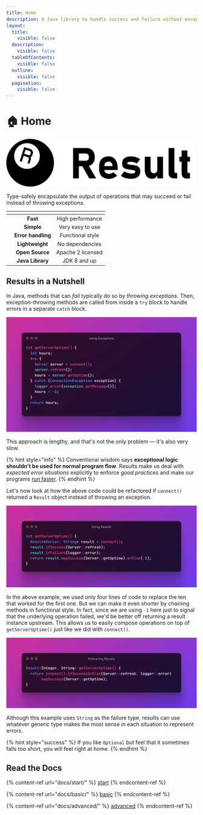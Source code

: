 ```yaml
---
title: Home
description: A Java library to handle success and failure without exceptions
layout:
  title:
    visible: false
  description:
    visible: false
  tableOfContents:
    visible: false
  outline:
    visible: false
  pagination:
    visible: false
---
```


# 🏠 Home

<div data-full-width="true">

<picture><source srcset=".gitbook/assets/result-logo.dark.svg" media="(prefers-color-scheme: dark)"><img src=".gitbook/assets/result-logo.svg" alt=""></picture>

</div>

Type-safely encapsulate the output of operations that may succeed or fail instead of throwing exceptions.

<table data-view="cards"><thead><tr><th align="center"></th><th align="center"></th><th align="center"></th></tr></thead><tbody><tr><td align="center"><picture><source srcset="../.gitbook/assets/tachometer-alt.dark.svg" media="(prefers-color-scheme: dark)"><img src="../.gitbook/assets/tachometer-alt.svg" alt=""></picture></td><td align="center"><strong>Fast</strong></td><td align="center">High performance</td></tr><tr><td align="center"><picture><source srcset="../.gitbook/assets/tint.dark.svg" media="(prefers-color-scheme: dark)"><img src="../.gitbook/assets/tint.svg" alt=""></picture></td><td align="center"><strong>Simple</strong></td><td align="center">Very easy to use</td></tr><tr><td align="center"><picture><source srcset="../.gitbook/assets/bolt.dark.svg" media="(prefers-color-scheme: dark)"><img src="../.gitbook/assets/bolt.svg" alt=""></picture></td><td align="center"><strong>Error handling</strong></td><td align="center">Functional style</td></tr><tr><td align="center"><picture><source srcset="../.gitbook/assets/feather-alt.dark.svg" media="(prefers-color-scheme: dark)"><img src="../.gitbook/assets/feather-alt.svg" alt=""></picture></td><td align="center"><strong>Lightweight</strong></td><td align="center">No dependencies</td></tr><tr><td align="center"><picture><source srcset="../.gitbook/assets/balance-scale.dark.svg" media="(prefers-color-scheme: dark)"><img src="../.gitbook/assets/balance-scale.svg" alt=""></picture></td><td align="center"><strong>Open Source</strong></td><td align="center">Apache 2 licensed</td></tr><tr><td align="center"><picture><source srcset="../.gitbook/assets/mug-hot.dark.svg" media="(prefers-color-scheme: dark)"><img src="../.gitbook/assets/mug-hot.svg" alt=""></picture></td><td align="center"><strong>Java Library</strong></td><td align="center">JDK 8 and up</td></tr></tbody></table>

## Results in a Nutshell

In Java, methods that can _fail_ typically do so by _throwing exceptions_. Then, exception-throwing methods are called from inside a `try` block to handle errors in a separate `catch` block.

<div data-full-width="true">

<img src=".gitbook/assets/using-exceptions.png" alt="Using Exceptions">

</div>

This approach is lengthy, and that's not the only problem — it's also very slow.

{% hint style="info" %}
Conventional wisdom says **exceptional logic shouldn't be used for normal program flow**. Results make us deal with _expected error situations_ explicitly to enforce _good practices_ and make our programs [run faster](extra/benchmark.md).
{% endhint %}

Let's now look at how the above code could be refactored if `connect()` returned a `Result` object instead of throwing an exception.

<div data-full-width="true">

<img src=".gitbook/assets/using-results.png" alt="Using Results">

</div>

In the above example, we used only four lines of code to replace the ten that worked for the first one. But we can make it even shorter by chaining methods in functional style. In fact, since we are using `-1` here just to signal that the underlying operation failed, we'd be better off returning a result instance upstream. This allows us to easily compose operations on top of `getServerUptime()` just like we did with `connect()`.

<div data-full-width="true">

<img src=".gitbook/assets/embracing-results.png" alt="Embracing Results">

</div>

Although this example uses `String` as the failure type, results can use whatever generic type makes the most sense in each situation to represent errors.

{% hint style="success" %}
If you like `Optional` but feel that it sometimes falls too short, you will feel right at home.
{% endhint %}

## Read the Docs

{% content-ref url="docs/start/" %}
[start](docs/start/)
{% endcontent-ref %}

{% content-ref url="docs/basic/" %}
[basic](docs/basic/)
{% endcontent-ref %}

{% content-ref url="docs/advanced/" %}
[advanced](docs/advanced/)
{% endcontent-ref %}
